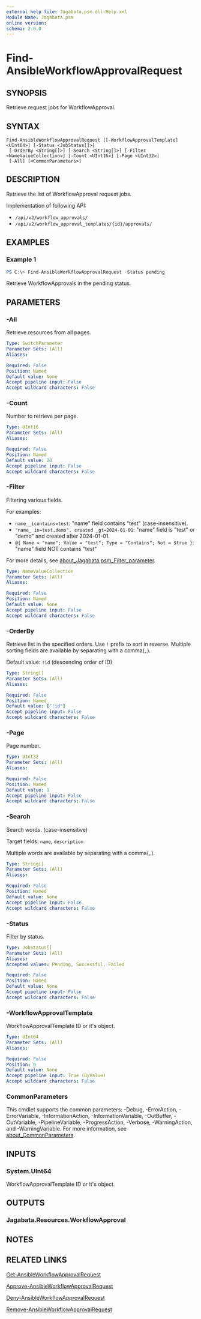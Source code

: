```yaml
---
external help file: Jagabata.psm.dll-Help.xml
Module Name: Jagabata.psm
online version:
schema: 2.0.0
---
```


# Find-AnsibleWorkflowApprovalRequest

## SYNOPSIS
Retrieve request jobs for WorkflowApproval.

## SYNTAX

```
Find-AnsibleWorkflowApprovalRequest [[-WorkflowApprovalTemplate] <UInt64>] [-Status <JobStatus[]>]
 [-OrderBy <String[]>] [-Search <String[]>] [-Filter <NameValueCollection>] [-Count <UInt16>] [-Page <UInt32>]
 [-All] [<CommonParameters>]
```

## DESCRIPTION
Retrieve the list of WorkflowApproval request jobs.

Implementation of following API:  
- `/api/v2/workflow_approvals/`  
- `/api/v2/workflow_approval_templates/{id}/approvals/`

## EXAMPLES

### Example 1
```powershell
PS C:\> Find-AnsibleWorkflowApprovalRequest -Status pending
```

Retrieve WorkflowApprovals in the pending status.

## PARAMETERS

### -All
Retrieve resources from all pages.

```yaml
Type: SwitchParameter
Parameter Sets: (All)
Aliases:

Required: False
Position: Named
Default value: None
Accept pipeline input: False
Accept wildcard characters: False
```

### -Count
Number to retrieve per page.

```yaml
Type: UInt16
Parameter Sets: (All)
Aliases:

Required: False
Position: Named
Default value: 20
Accept pipeline input: False
Accept wildcard characters: False
```

### -Filter
Filtering various fields.

For examples:  
- `name__icontains=test`: "name" field contains "test" (case-insensitive).  
- `"name_ in=test,demo", created _gt=2024-01-01`: "name" field is "test" or "demo" and created after 2024-01-01.  
- `@{ Name = "name"; Value = "test"; Type = "Contains"; Not = $true }`: "name" field NOT contains "test"

For more details, see [about_Jagabata.psm_Filter_parameter](about_Jagabata.psm_Filter_parameter.md).

```yaml
Type: NameValueCollection
Parameter Sets: (All)
Aliases:

Required: False
Position: Named
Default value: None
Accept pipeline input: False
Accept wildcard characters: False
```

### -OrderBy
Retrieve list in the specified orders.
Use `!` prefix to sort in reverse.
Multiple sorting fields are available by separating with a comma(`,`).

Default value: `!id` (descending order of ID)

```yaml
Type: String[]
Parameter Sets: (All)
Aliases:

Required: False
Position: Named
Default value: ["!id"]
Accept pipeline input: False
Accept wildcard characters: False
```

### -Page
Page number.

```yaml
Type: UInt32
Parameter Sets: (All)
Aliases:

Required: False
Position: Named
Default value: 1
Accept pipeline input: False
Accept wildcard characters: False
```

### -Search
Search words. (case-insensitive)

Target fields: `name`, `description`

Multiple words are available by separating with a comma(`,`).

```yaml
Type: String[]
Parameter Sets: (All)
Aliases:

Required: False
Position: Named
Default value: None
Accept pipeline input: False
Accept wildcard characters: False
```

### -Status
Filter by status.

```yaml
Type: JobStatus[]
Parameter Sets: (All)
Aliases:
Accepted values: Pending, Successful, Failed

Required: False
Position: Named
Default value: None
Accept pipeline input: False
Accept wildcard characters: False
```

### -WorkflowApprovalTemplate
WorkflowApprovalTemplate ID or it's object.

```yaml
Type: UInt64
Parameter Sets: (All)
Aliases:

Required: False
Position: 0
Default value: None
Accept pipeline input: True (ByValue)
Accept wildcard characters: False
```

### CommonParameters
This cmdlet supports the common parameters: -Debug, -ErrorAction, -ErrorVariable, -InformationAction, -InformationVariable, -OutBuffer, -OutVariable, -PipelineVariable, -ProgressAction, -Verbose, -WarningAction, and -WarningVariable. For more information, see [about_CommonParameters](http://go.microsoft.com/fwlink/?LinkID=113216).

## INPUTS

### System.UInt64
WorkflowApprovalTemplate ID or it's object.

## OUTPUTS

### Jagabata.Resources.WorkflowApproval
## NOTES

## RELATED LINKS

[Get-AnsibleWorkflowApprovalRequest](Get-AnsibleWorkflowApprovalRequest.md)

[Approve-AnsibleWorkflowApprovalRequest](Approve-AnsibleWorkflowApprovalRequest.md)

[Deny-AnsibleWorkflowApprovalRequest](Deny-AnsibleWorkflowApprovalRequest.md)

[Remove-AnsibleWorkflowApprovalRequest](Remove-AnsibleWorkflowApprovalRequest.md)
